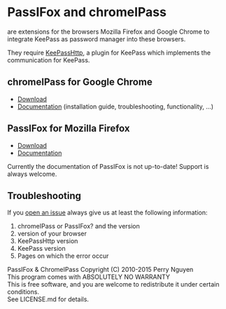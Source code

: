 # PassIFox and chromeIPass

are extensions for the browsers Mozilla Firefox and Google Chrome to integrate KeePass as password manager into these browsers.

They require [KeePassHttp](https://github.com/pfn/keepasshttp/), a plugin for KeePass which implements the communication for KeePass.

## chromeIPass for Google Chrome

- [Download](https://chrome.google.com/webstore/detail/chromeipass/ompiailgknfdndiefoaoiligalphfdae)
- [Documentation](https://github.com/pfn/passifox/blob/master/documentation/chromeIPass.md) (installation guide, troubleshooting, functionality, ...)

## PassIFox for Mozilla Firefox

- [Download](https://passifox.appspot.com/passifox.xpi)
- [Documentation](https://github.com/pfn/passifox/blob/master/documentation/PassIFox.md)

Currently the documentation of PassIFox is not up-to-date!
Support is always welcome.

## Troubleshooting

If you [open an issue](https://github.com/pfn/passifox/issues/) always give us at least the following information:

1. chromeIPass or PassIFox? and the version
2. version of your browser
2. KeePassHttp version
3. KeePass version
4. Pages on which the error occur

PassIFox & ChromeIPass Copyright (C) 2010-2015 Perry Nguyen  
This program comes with ABSOLUTELY NO WARRANTY  
This is free software, and you are welcome to redistribute it under certain conditions.  
See LICENSE.md for details.
